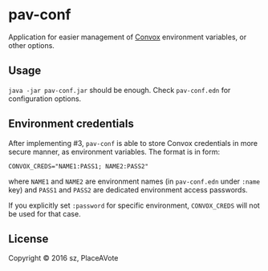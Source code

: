 # pav-conf

Application for easier management of [Convox](http://convox.com)
environment variables, or other options.

## Usage

`java -jar pav-conf.jar` should be enough. Check `pav-conf.edn` for
configuration options.

## Environment credentials

After implementing #3, `pav-conf` is able to store Convox credentials
in more secure manner, as environment variables. The format is in
form:

```
CONVOX_CREDS="NAME1:PASS1; NAME2:PASS2"
```

where `NAME1` and `NAME2` are environment names (in `pav-conf.edn`
under `:name` key) and `PASS1` and `PASS2` are dedicated environment
access passwords.

If you explicitly set `:password` for specific environment,
`CONVOX_CREDS` will not be used for that case.

## License

Copyright © 2016 sz, PlaceAVote
